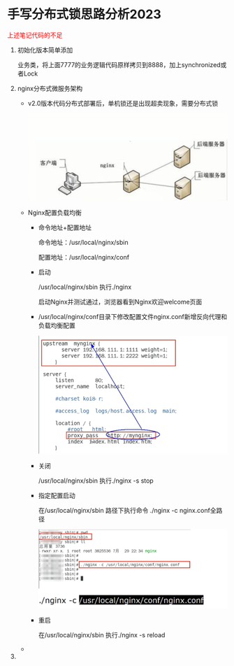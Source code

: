 # 手写分布式锁思路分析2023

<font color = 'red'>上述笔记代码的不足
</font>

1. 初始化版本简单添加

   业务类，将上面7777的业务逻辑代码原样拷贝到8888，加上synchronized或者Lock

2. nginx分布式微服务架构

   - v2.0版本代码分布式部署后，单机锁还是出现超卖现象，需要分布式锁

     ![](images/3.nginx负载均衡.png)

   - Nginx配置负载均衡

     - 命令地址+配置地址

       命令地址：/usr/local/nginx/sbin

       配置地址：/usr/local/nginx/conf

     - 启动

       /usr/local/nginx/sbin	执行./nginx

       启动Nginx并测试通过，浏览器看到Nginx欢迎welcome页面

     - /usr/local/nginx/conf目录下修改配置文件nginx.conf新增反向代理和负载均衡配置

       ![](images/5.Nginx配置负载均衡.png)

     - 关闭

       /usr/local/nginx/sbin  执行./nginx -s stop

     - 指定配置启动

       在/usr/local/nginx/sbin 路径下执行命令 ./nginx -c nginx.conf全路径

       ![](images/4.Nginx启动指定配置文件.png)

     - 重启

       在/usr/local/nginx/sbin  执行./nginx -s reload

   - 

     

3. 


